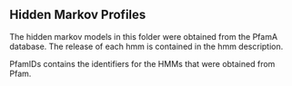 Hidden Markov Profiles
----------------------

The hidden markov models in this folder were obtained
from the PfamA database. The release of each hmm is
contained in the hmm description.

PfamIDs contains the identifiers for the HMMs that
were obtained from Pfam.
